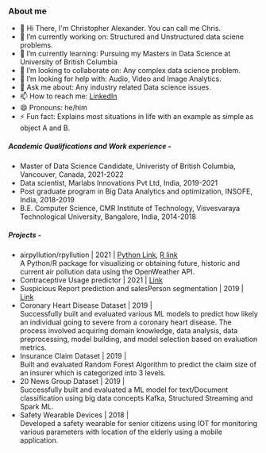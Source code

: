 ### About me 
- 👋 Hi There, I'm Christopher Alexander. You can call me Chris. 
- 🔭 I’m currently working on: Structured and Unstructured data sciene problems.
- 🌱 I’m currently learning: Pursuing my Masters in Data Science at University of British Columbia
- 👯 I’m looking to collaborate on: Any complex data science problem.
- 🤔 I’m looking for help with: Audio, Video and Image Analytics.
- 💬 Ask me about: Any industry related Data science issues.
- 📫 How to reach me: [LinkedIn](https://www.linkedin.com/in/christopher-alexander-0bba1417b/)
- 😄 Pronouns: he/him
- ⚡ Fun fact: Explains most situations in life with an example as simple as object A and B.

##### Academic Qualifications and Work experience -
- Master of Data Science Candidate, Univeristy of British Columbia, Vancouver, Canada, 2021-2022
- Data scientist, Marlabs Innovations Pvt Ltd, India, 2019-2021
- Post graduate program in Big Data Analytics and optimization, INSOFE, India, 2018-2019
- B.E. Computer Science, CMR Institute of Technology, Visvesvaraya Technological University, Bangalore, India, 2014-2018

##### Projects - 
- airpyllution/rpyllution | 2021 | [Python Link](https://github.com/UBC-MDS/airpyllution), [R link](https://github.com/UBC-MDS/rpollution) <br />
  A Python/R package for visualizing or obtaining future, historic and current air pollution data using the OpenWeather API.
- Contraceptive Usage predictor | 2021 | [Link](https://github.com/christopheralex/contraceptive_method_predictor?organization=christopheralex&organization=christopheralex) 
- Suspicious Report prediction and salesPerson segmentation | 2019 | [Link](https://github.com/christopheralex/Suspicious_report_prediction)
- Coronary Heart Disease Dataset | 2019 | <br /> 
  Successfully built and evaluated various ML models to predict how likely an individual going to severe from a coronary heart disease. The process involved acquiring domain knowledge, data analysis, data preprocessing, model building, and model selection based on evaluation metrics.
- Insurance Claim Dataset | 2019 | <br />
  Built and evaluated Random Forest Algorithm to predict the claim size of an insurer which is categorized into 3 levels.
- 20 News Group Dataset | 2019 |  <br />
  Successfully built and evaluated a ML model for text/Document classification using big data concepts Kafka, Structured Streaming and Spark ML.
- Safety Wearable Devices | 2018 | <br />
  Developed a safety wearable for senior citizens using IOT for monitoring various parameters with location of the elderly using a mobile application.


